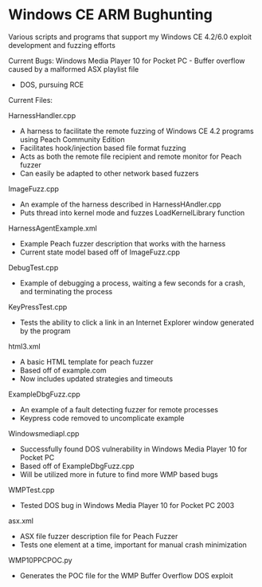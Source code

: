 # Windows CE ARM Bughunting
Various scripts and programs that support my Windows CE 4.2/6.0 exploit development and fuzzing efforts

Current Bugs:
Windows Media Player 10 for Pocket PC - Buffer overflow caused by a malformed ASX playlist file
- DOS, pursuing RCE

Current Files:

HarnessHandler.cpp
- A harness to facilitate the remote fuzzing of Windows CE 4.2 programs using Peach Community Edition
- Facilitates hook/injection based file format fuzzing
- Acts as both the remote file recipient and remote monitor for Peach fuzzer
- Can easily be adapted to other network based fuzzers

ImageFuzz.cpp
- An example of the harness described in HarnessHAndler.cpp
- Puts thread into kernel mode and fuzzes LoadKernelLibrary function

HarnessAgentExample.xml
- Example Peach fuzzer description that works with the harness
- Current state model based off of ImageFuzz.cpp

DebugTest.cpp
- Example of debugging a process, waiting a few seconds for a crash, and terminating the process

KeyPressTest.cpp
- Tests the ability to click a link in an Internet Explorer window generated by the program

html3.xml
- A basic HTML template for peach fuzzer
- Based off of example.com
- Now includes updated strategies and timeouts

ExampleDbgFuzz.cpp
- An example of a fault detecting fuzzer for remote processes
- Keypress code removed to uncomplicate example

Windowsmediapl.cpp
- Successfully found DOS vulnerability in Windows Media Player 10 for Pocket PC
- Based off of ExampleDbgFuzz.cpp
- Will be utilized more in future to find more WMP based bugs

WMPTest.cpp
- Tested DOS bug in Windows Media Player 10 for Pocket PC 2003

asx.xml
- ASX file fuzzer description file for Peach Fuzzer
- Tests one element at a time, important for manual crash minimization

WMP10PPCPOC.py
- Generates the POC file for the WMP Buffer Overflow DOS exploit

